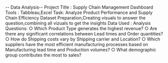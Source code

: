 -- Data Analysis--
Project Title : Supply Chain Management Dashboard
Tools : Tabbleau,Excel
Task: Analyze Product Performance and Supply Chain Efficiency
Dataset Preparation,Creating visuals to answer the question,combining all vizuals to get the insights 
Data Used :
Analysis Questions:
○ Which Product Type generates the highest revenue?
○ Are there any significant correlations between Lead times and Order quantities?
○ How do Shipping costs vary by Shipping carrier and Location?
○ Which suppliers have the most efficient manufacturing processes based on
  Manufacturing lead time and Production volumes?
○ What demographic group contributes the most to sales?
